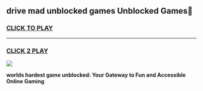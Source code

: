 
## drive mad unblocked games Unblocked Games👋
<h3>
<a href="https://premium.freeplayer.one?title=drive_mad_unblocked_games&ref=16F">CLICK TO PLAY</a></h3>
<hr>

<h3>
<a href="https://premium.freeplayer.one?title=drive_mad_unblocked_games&ref=16F">CLICK 2 PLAY</a>
  
</h3>

<a href="https://premium.freeplayer.one?title=drive_mad_unblocked_games&ref=16F/"><img src="https://clearcache.store/games.png"></a>


**worlds hardest game unblocked: Your Gateway to Fun and Accessible Online Gaming**
